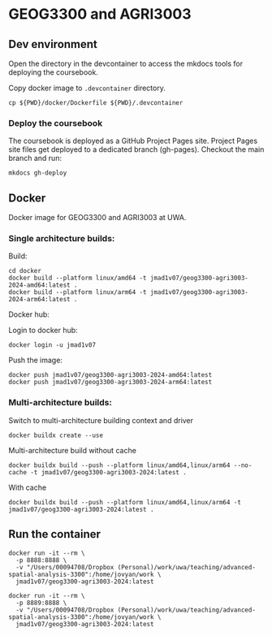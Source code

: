 # GEOG3300 and AGRI3003

## Dev environment

Open the directory in the devcontainer to access the mkdocs tools for deploying the coursebook. 

Copy docker image to `.devcontainer` directory.

```
cp ${PWD}/docker/Dockerfile ${PWD}/.devcontainer
```

### Deploy the coursebook

The coursebook is deployed as a GitHub Project Pages site. Project Pages site files get deployed to a dedicated branch (gh-pages). Checkout the main branch and run: 

```
mkdocs gh-deploy
```

## Docker 

Docker image for GEOG3300 and AGRI3003 at UWA. 

### Single architecture builds:

Build:

```
cd docker
docker build --platform linux/amd64 -t jmad1v07/geog3300-agri3003-2024-amd64:latest . 
docker build --platform linux/arm64 -t jmad1v07/geog3300-agri3003-2024-arm64:latest . 
```

Docker hub:

Login to docker hub:

```
docker login -u jmad1v07
```

Push the image:

```
docker push jmad1v07/geog3300-agri3003-2024-amd64:latest
docker push jmad1v07/geog3300-agri3003-2024-arm64:latest

```

### Multi-architecture builds:

Switch to multi-architecture building context and driver

```
docker buildx create --use
```

Multi-architecture build without cache
```
docker buildx build --push --platform linux/amd64,linux/arm64 --no-cache -t jmad1v07/geog3300-agri3003-2024:latest . 
```

With cache
```
docker buildx build --push --platform linux/amd64,linux/arm64 -t jmad1v07/geog3300-agri3003-2024:latest . 
```


## Run the container

```
docker run -it --rm \
  -p 8888:8888 \
  -v "/Users/00094708/Dropbox (Personal)/work/uwa/teaching/advanced-spatial-analysis-3300":/home/jovyan/work \
  jmad1v07/geog3300-agri3003-2024:latest
```

```
docker run -it --rm \
  -p 8889:8888 \
  -v "/Users/00094708/Dropbox (Personal)/work/uwa/teaching/advanced-spatial-analysis-3300":/home/jovyan/work \
  jmad1v07/geog3300-agri3003-2024:latest
```
